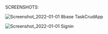 SCREENSHOTS: 

![Screenshot_2022-01-01 8base TaskCrudApp](https://user-images.githubusercontent.com/76502035/147863337-b9e6ecfa-dc4f-4c6b-a200-3949dd2b2664.png)

![Screenshot_2022-01-01 Signin](https://user-images.githubusercontent.com/76502035/147863341-3b764081-af59-4f2f-a6f4-c77c8d885437.png)
